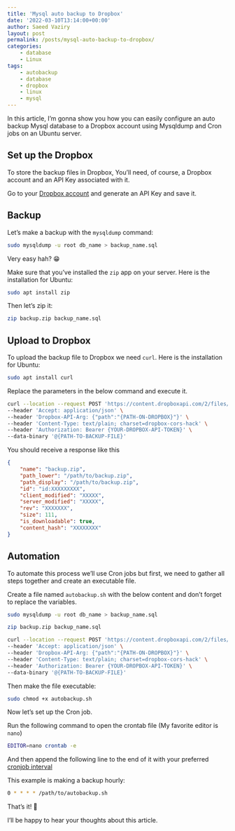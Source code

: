 ```yaml
---
title: 'Mysql auto backup to Dropbox'
date: '2022-03-10T13:14:00+00:00'
author: Saeed Vaziry
layout: post
permalink: /posts/mysql-auto-backup-to-dropbox/
categories:
    - database
    - Linux
tags:
    - autobackup
    - database
    - dropbox
    - linux
    - mysql
---
```


In this article, I’m gonna show you how you can easily configure an auto backup Mysql database to a Dropbox account using Mysqldump and Cron jobs on an Ubuntu server.

## Set up the Dropbox

To store the backup files in Dropbox, You’ll need, of course, a Dropbox account and an API Key associated with it.

Go to your [Dropbox account](https://www.dropbox.com/) and generate an API Key and save it.

## Backup

Let’s make a backup with the `mysqldump` command:

```sh
sudo mysqldump -u root db_name > backup_name.sql
```

Very easy hah? 😁

Make sure that you’ve installed the `zip` app on your server. Here is the installation for Ubuntu:

```sh
sudo apt install zip
```

Then let’s zip it:

```sh
zip backup.zip backup_name.sql
```

## Upload to Dropbox

To upload the backup file to Dropbox we need `curl`. Here is the installation for Ubuntu:

```sh
sudo apt install curl
```

Replace the parameters in the below command and execute it.

```sh
curl --location --request POST 'https://content.dropboxapi.com/2/files/upload' \
--header 'Accept: application/json' \
--header 'Dropbox-API-Arg: {"path":"{PATH-ON-DROPBOX}"}' \
--header 'Content-Type: text/plain; charset=dropbox-cors-hack' \
--header 'Authorization: Bearer {YOUR-DROPBOX-API-TOKEN}' \
--data-binary '@{PATH-TO-BACKUP-FILE}'
```

You should receive a response like this

```json
{
    "name": "backup.zip",
    "path_lower": "/path/to/backup.zip",
    "path_display": "/path/to/backup.zip",
    "id": "id:XXXXXXXXX",
    "client_modified": "XXXXX",
    "server_modified": "XXXXX",
    "rev": "XXXXXXX",
    "size": 111,
    "is_downloadable": true,
    "content_hash": "XXXXXXXX"
}
```

## Automation

To automate this process we’ll use Cron jobs but first, we need to gather all steps together and create an executable file.

Create a file named `autobackup.sh` with the below content and don’t forget to replace the variables.

```sh
sudo mysqldump -u root db_name > backup_name.sql

zip backup.zip backup_name.sql

curl --location --request POST 'https://content.dropboxapi.com/2/files/upload' \
--header 'Accept: application/json' \
--header 'Dropbox-API-Arg: {"path":"{PATH-ON-DROPBOX}"}' \
--header 'Content-Type: text/plain; charset=dropbox-cors-hack' \
--header 'Authorization: Bearer {YOUR-DROPBOX-API-TOKEN}' \
--data-binary '@{PATH-TO-BACKUP-FILE}'
```

Then make the file executable:

```sh
sudo chmod +x autobackup.sh
```

Now let’s set up the Cron job.

Run the following command to open the crontab file (My favorite editor is `nano`)

```sh
EDITOR=nano crontab -e
```

And then append the following line to the end of it with your preferred [cronjob interval](https://crontab.guru/)

This example is making a backup hourly:

```sh
0 * * * * /path/to/autobackup.sh
```

That’s it! 🎉

I’ll be happy to hear your thoughts about this article.